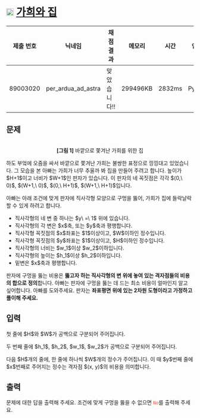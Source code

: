 # <img width="20px"  src="https://d2gd6pc034wcta.cloudfront.net/tier/19.svg" class="solvedac-tier"> [가희와 집](https://www.acmicpc.net/problem/30800) 

| 제출 번호 | 닉네임 | 채점 결과 | 메모리 | 시간 | 언어 | 코드 길이 |
|---|---|---|---|---|---|---|
|89003020|per_ardua_ad_astra|맞았습니다!! |299496KB|2832ms|PyPy3|1951B|

## 문제
<p style="text-align: center;"><img alt="" src="https://u.acmicpc.net/ece68488-c374-4f5c-813a-f3e42338606c/1.jpg"></p>

<p style="text-align: center;"><strong>[그림 1]</strong> 바깥으로 쫓겨난 가희를 위한 집</p>

<p>하도 부엌에 오줌을 싸서 바깥으로 쫓겨난 가희는 불쌍한 표정으로 낑낑대고 있었습니다. 그 모습을 본 아빠는 가희가 너무 추울까 봐 집을 만들어 주려고 합니다. 높이가 $H+1$이고 너비가 $W+1$인 판자가 있습니다. 이 판자의 네 꼭짓점은 각각 $(0,\ 0)$, $(W+1,\ 0)$, $(0,\ H+1)$, $(W+1,\ H+1)$입니다.</p>

<p>아빠는 아래 조건에 맞게 판자에 직사각형 모양으로 구멍을 뚫어, 가희가 집에 들락날락할 수 있게 하려고 합니다.</p>

<ul>
	<li>직사각형의 네 변 중 하나는 $y\ =\ 1$ 위에 있습니다.</li>
	<li>직사각형의 각 변은 $x$축, 또는 $y$축과 평행합니다.</li>
	<li>직사각형 꼭짓점의 $x$좌표는 $1$이상이고, $W$이하인 정수입니다.</li>
	<li>직사각형 꼭짓점의 $y$좌표는 $1$이상이고, $H$이하인 정수입니다.</li>
	<li>직사각형의 너비는 $w_1$이상 $w_2$이하입니다.</li>
	<li>직사각형의 높이는 $h_1$이상 $h_2$이하입니다.</li>
	<li>밑변은 $x$축과 평행합니다.</li>
</ul>

<p>판자에 구멍을 뚫는 비용은 <strong>뚫고자 하는 직사각형의 변 위에 놓여 있는 격자점들의 비용의 합으로 정의</strong>합니다. 아빠는 판자에 구멍을 뚫는 데 드는 최소 비용이 얼마인지 알고 싶어합니다. 아빠를 도와주세요. 판자는 <strong>좌표평면 위에 있는 2차원 도형이라고 가정하고 풀이해 주세요.</strong></p>

## 입력
<p>첫 줄에 $H$와 $W$가 공백으로 구분되어 주어집니다.</p>

<p>두 번째 줄에 $h_1$, $h_2$, $w_1$, $w_2$가 공백으로 구분되어 주어집니다.</p>

<p>다음 $H$개의 줄에, 한 줄에 하나씩 $W$개의 정수가 주어집니다. 이 때 $y$번째 줄에 $x$번째로 주어지는 정수는 격자점 $(x, y)$의 비용을 의미합니다.</p>

## 출력
<p>문제에 대한 답을 출력해 주세요. 조건에 맞게 구멍을 뚫을 수 없으면 <span style="color:#e74c3c;"><code>No</code></span>를 출력해 주세요.</p>

